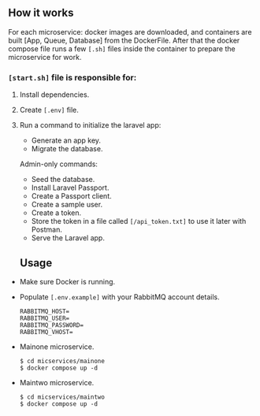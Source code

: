 ## How it works

For each microservice: docker images are downloaded, and containers are built [App, Queue, Database] from the DockerFile.
After that the docker compose file runs a few `[.sh]` files inside the container to prepare the microservice for work.

### `[start.sh]` file is responsible for:

1. Install dependencies.
2. Create `[.env]` file.
3. Run a command to initialize the laravel app:

    - Generate an app key.
    - Migrate the database.

    Admin-only commands:

    - Seed the database.
    - Install Laravel Passport.
    - Create a Passport client.
    - Create a sample user.
    - Create a token.
    - <a name="token"></a>Store the token in a file called `[/api_token.txt]` to use it later with Postman.
    - Serve the Laravel app.



    ## Usage

-   Make sure Docker is running.
-   Populate `[.env.example]` with your RabbitMQ account details.

    ```
    RABBITMQ_HOST=
    RABBITMQ_USER=
    RABBITMQ_PASSWORD=
    RABBITMQ_VHOST=
    ```

-   Mainone microservice.

    ```
    $ cd micservices/mainone
    $ docker compose up -d
    ```

-   Maintwo microservice.

    ```
    $ cd micservices/maintwo
    $ docker compose up -d
    ```